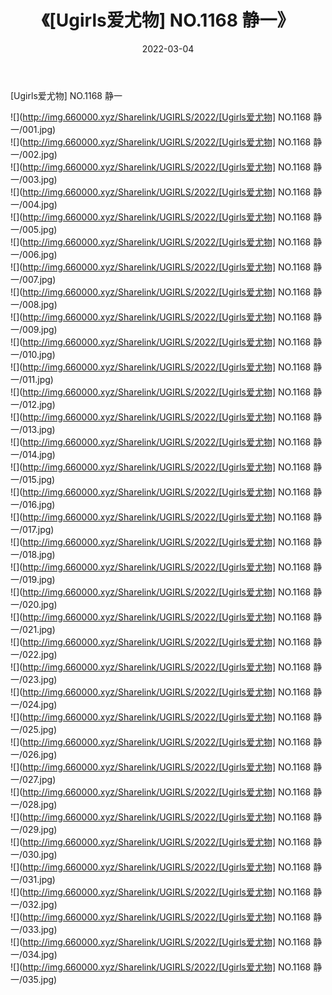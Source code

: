 ﻿---
layout: post
title:  《[Ugirls爱尤物] NO.1168 静一》
date:   2022-03-04
img: http://img.660000.xyz/Sharelink/UGIRLS/2022/[Ugirls爱尤物] NO.1168 静一/000.jpg
categories: [美女, 清纯, 唯美]
---

[Ugirls爱尤物] NO.1168 静一

 ![](http://img.660000.xyz/Sharelink/UGIRLS/2022/[Ugirls爱尤物] NO.1168 静一/001.jpg) <br>![](http://img.660000.xyz/Sharelink/UGIRLS/2022/[Ugirls爱尤物] NO.1168 静一/002.jpg) <br>![](http://img.660000.xyz/Sharelink/UGIRLS/2022/[Ugirls爱尤物] NO.1168 静一/003.jpg) <br>![](http://img.660000.xyz/Sharelink/UGIRLS/2022/[Ugirls爱尤物] NO.1168 静一/004.jpg) <br>![](http://img.660000.xyz/Sharelink/UGIRLS/2022/[Ugirls爱尤物] NO.1168 静一/005.jpg) <br>![](http://img.660000.xyz/Sharelink/UGIRLS/2022/[Ugirls爱尤物] NO.1168 静一/006.jpg) <br>![](http://img.660000.xyz/Sharelink/UGIRLS/2022/[Ugirls爱尤物] NO.1168 静一/007.jpg) <br>![](http://img.660000.xyz/Sharelink/UGIRLS/2022/[Ugirls爱尤物] NO.1168 静一/008.jpg) <br>![](http://img.660000.xyz/Sharelink/UGIRLS/2022/[Ugirls爱尤物] NO.1168 静一/009.jpg) <br>![](http://img.660000.xyz/Sharelink/UGIRLS/2022/[Ugirls爱尤物] NO.1168 静一/010.jpg) <br>![](http://img.660000.xyz/Sharelink/UGIRLS/2022/[Ugirls爱尤物] NO.1168 静一/011.jpg) <br>![](http://img.660000.xyz/Sharelink/UGIRLS/2022/[Ugirls爱尤物] NO.1168 静一/012.jpg) <br>![](http://img.660000.xyz/Sharelink/UGIRLS/2022/[Ugirls爱尤物] NO.1168 静一/013.jpg) <br>![](http://img.660000.xyz/Sharelink/UGIRLS/2022/[Ugirls爱尤物] NO.1168 静一/014.jpg) <br>![](http://img.660000.xyz/Sharelink/UGIRLS/2022/[Ugirls爱尤物] NO.1168 静一/015.jpg) <br>![](http://img.660000.xyz/Sharelink/UGIRLS/2022/[Ugirls爱尤物] NO.1168 静一/016.jpg) <br>![](http://img.660000.xyz/Sharelink/UGIRLS/2022/[Ugirls爱尤物] NO.1168 静一/017.jpg) <br>![](http://img.660000.xyz/Sharelink/UGIRLS/2022/[Ugirls爱尤物] NO.1168 静一/018.jpg) <br>![](http://img.660000.xyz/Sharelink/UGIRLS/2022/[Ugirls爱尤物] NO.1168 静一/019.jpg) <br>![](http://img.660000.xyz/Sharelink/UGIRLS/2022/[Ugirls爱尤物] NO.1168 静一/020.jpg) <br>![](http://img.660000.xyz/Sharelink/UGIRLS/2022/[Ugirls爱尤物] NO.1168 静一/021.jpg) <br>![](http://img.660000.xyz/Sharelink/UGIRLS/2022/[Ugirls爱尤物] NO.1168 静一/022.jpg) <br>![](http://img.660000.xyz/Sharelink/UGIRLS/2022/[Ugirls爱尤物] NO.1168 静一/023.jpg) <br>![](http://img.660000.xyz/Sharelink/UGIRLS/2022/[Ugirls爱尤物] NO.1168 静一/024.jpg) <br>![](http://img.660000.xyz/Sharelink/UGIRLS/2022/[Ugirls爱尤物] NO.1168 静一/025.jpg) <br>![](http://img.660000.xyz/Sharelink/UGIRLS/2022/[Ugirls爱尤物] NO.1168 静一/026.jpg) <br>![](http://img.660000.xyz/Sharelink/UGIRLS/2022/[Ugirls爱尤物] NO.1168 静一/027.jpg) <br>![](http://img.660000.xyz/Sharelink/UGIRLS/2022/[Ugirls爱尤物] NO.1168 静一/028.jpg) <br>![](http://img.660000.xyz/Sharelink/UGIRLS/2022/[Ugirls爱尤物] NO.1168 静一/029.jpg) <br>![](http://img.660000.xyz/Sharelink/UGIRLS/2022/[Ugirls爱尤物] NO.1168 静一/030.jpg) <br>![](http://img.660000.xyz/Sharelink/UGIRLS/2022/[Ugirls爱尤物] NO.1168 静一/031.jpg) <br>![](http://img.660000.xyz/Sharelink/UGIRLS/2022/[Ugirls爱尤物] NO.1168 静一/032.jpg) <br>![](http://img.660000.xyz/Sharelink/UGIRLS/2022/[Ugirls爱尤物] NO.1168 静一/033.jpg) <br>![](http://img.660000.xyz/Sharelink/UGIRLS/2022/[Ugirls爱尤物] NO.1168 静一/034.jpg) <br>![](http://img.660000.xyz/Sharelink/UGIRLS/2022/[Ugirls爱尤物] NO.1168 静一/035.jpg) <br>